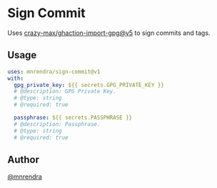 # Sign Commit
Uses [crazy-max/ghaction-import-gpg@v5](https://github.com/marketplace/actions/import-gpg) to sign commits and tags.

## Usage
```yml
uses: mnrendra/sign-commit@v1
with:
  gpg_private_key: ${{ secrets.GPG_PRIVATE_KEY }}
  # @description: GPG Private Key.
  # @type: string
  # @required: true

  passphrase: ${{ secrets.PASSPHRASE }}
  # @description: Passphrase.
  # @type: string
  # @required: true
```

## Author
[@mnrendra](https://github.com/mnrendra)
